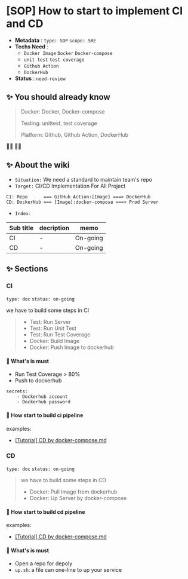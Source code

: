 # [SOP] How to start to implement CI and CD

- **Metadata** : `type: SOP` `scope: SRE` 
- **Techs Need** :
  - `Docker Image` `Docker` `Docker-compose`
  - `unit test` `test coverage`
  - `Github Action` 
  - `DockerHub` 
- **Status** : `need-review`

## ✨ You should already know

> Docker: Docker, Docker-compose
> 
> Testing: unittest, test coverage
> 
> Platform: Github, Github Action, DockerHub

👩‍💻 👨‍💻

## ✨ About the wiki

- `Situation:`  We need a standard to maintain team's repo 
- `Target:` CI/CD Implementation For All Project
```
CI: Repo      === GitHub Action:[Image] ===> DockerHub
CD: DockerHub === [Image]:docker-compose ===> Prod Server
```
- `Index:`

| Sub title | decription | memo |
| ------ | ------ | ------ |
| CI | - | On-going |
| CD | - | On-going |


## ✨  Sections


### **CI**
`type: doc` `status: on-going`

we have to build some steps in CI
> - Test: Run Server
> - Test: Run Unit Test
> - Test: Run Test Coverage
> - Docker: Build Image
> - Docker: Push Image to dockerhub
#### 📝 What's is must
- Run Test Coverage > 80%
- Push to dockerhub
```
secrets:
    - Dockerhub account
    - Dockerhub password
```

#### 📝 How start to build ci pipeline
examples:
- [[Tutorial] CD by docker-compose.md](../SRE/[Tutorial]CI_by_GitHub_Action.md)


### **CD**
`type: doc` `status: on-going`
> we have to build some steps in CD
> - Docker: Pull Image from dockerhub
> - Docker: Up Server by docker-compose

#### 📝 How start to build cd pipeline
examples:
- [[Tutorial] CD by docker-compose.md](../SRE/[Tutorial]CD_by_docker-compose.md)

#### 📝 What's is must
- Open a repo for depoly
- `up.sh`: a file can one-line to up your service

